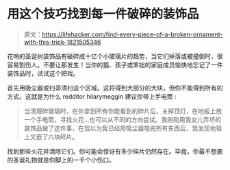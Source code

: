 # 用这个技巧找到每一件破碎的装饰品

> 原文：<https://lifehacker.com/find-every-piece-of-a-broken-ornament-with-this-trick-1821505346>

花哨的圣诞树装饰品有破碎成十亿个小玻璃片的趋势，当它们掉落或被撞倒时，很容易割伤人。不要让那发生！当你的猫、孩子或笨拙的家庭成员愉快地忘记了一件装饰品时，试试这个把戏。



首先用吸尘器或扫帚清扫这个区域。这将得到大部分的大块，但你不能得到所有的方式。这就是为什么 redditor hilarymeggin 建议你带上手电筒 :

> 当清理碎玻璃时，在你拿到所有你能看到的碎片后，关掉顶灯，在地板上放一个手电筒，寻找火花...也可以从不同的方向尝试。我刚刚用我女儿弄坏的装饰品做了这件事，在我以为我已经用吸尘器吸完所有东西后，我发现地毯上又嵌了六块碎片。

找到那些火花并清除它们。你可能会惊讶有多少碎片仍然存在。毕竟，你最不想要的圣诞礼物就是你脚上的一千个小伤口。